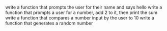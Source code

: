 write a function that prompts the user for their name and says hello
write a function that prompts a user for a number, add 2 to it, then print the sum
write a function that compares a number input by the user to 10
write a function that generates a random number
